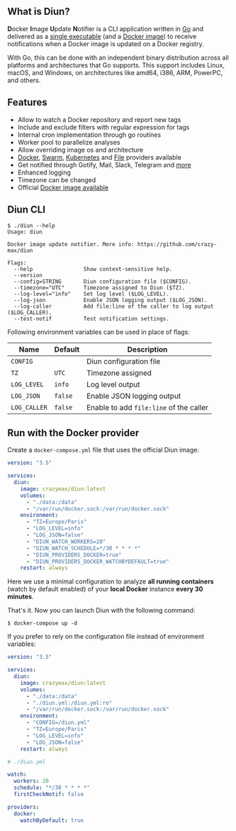 ## What is Diun?

**D**ocker **I**mage **U**pdate **N**otifier is a CLI application written in [Go](https://golang.org/) and delivered as a
[single executable](https://github.com/crazy-max/diun/releases/latest) (and a [Docker image](install/docker.md))
to receive notifications when a Docker image is updated on a Docker registry.

With Go, this can be done with an independent binary distribution across all platforms and architectures that Go supports.
This support includes Linux, macOS, and Windows, on architectures like amd64, i386, ARM, PowerPC, and others.

## Features

* Allow to watch a Docker repository and report new tags
* Include and exclude filters with regular expression for tags
* Internal cron implementation through go routines
* Worker pool to parallelize analyses
* Allow overriding image os and architecture
* [Docker](providers/docker.md), [Swarm](providers/swarm.md), [Kubernetes](providers/kubernetes.md)
and [File](providers/file.md) providers available
* Get notified through Gotify, Mail, Slack, Telegram and [more](config/index.md#reference)
* Enhanced logging
* Timezone can be changed
* Official [Docker image available](install/docker.md)

## Diun CLI

```
$ ./diun --help
Usage: diun

Docker image update notifier. More info: https://github.com/crazy-max/diun

Flags:
  --help                Show context-sensitive help.
  --version
  --config=STRING       Diun configuration file ($CONFIG).
  --timezone="UTC"      Timezone assigned to Diun ($TZ).
  --log-level="info"    Set log level ($LOG_LEVEL).
  --log-json            Enable JSON logging output ($LOG_JSON).
  --log-caller          Add file:line of the caller to log output ($LOG_CALLER).
  --test-notif          Test notification settings.
```

Following environment variables can be used in place of flags:

| Name               | Default       | Description   |
|--------------------|---------------|---------------|
| `CONFIG`           |               | Diun configuration file |
| `TZ`               | `UTC`         | Timezone assigned |
| `LOG_LEVEL`        | `info`        | Log level output |
| `LOG_JSON`         | `false`       | Enable JSON logging output |
| `LOG_CALLER`       | `false`       | Enable to add `file:line` of the caller |

## Run with the Docker provider

Create a `docker-compose.yml` file that uses the official Diun image:

```yaml
version: "3.5"

services:
  diun:
    image: crazymax/diun:latest
    volumes:
      - "./data:/data"
      - "/var/run/docker.sock:/var/run/docker.sock"
    environment:
      - "TZ=Europe/Paris"
      - "LOG_LEVEL=info"
      - "LOG_JSON=false"
      - "DIUN_WATCH_WORKERS=20"
      - "DIUN_WATCH_SCHEDULE=*/30 * * * *"
      - "DIUN_PROVIDERS_DOCKER=true"
      - "DIUN_PROVIDERS_DOCKER_WATCHBYDEFAULT=true"
    restart: always
```

Here we use a minimal configuration to analyze **all running containers** (watch by default enabled) of your **local Docker** instance **every 30 minutes**.

That's it. Now you can launch Diun with the following command:

```shell
$ docker-compose up -d
```

If you prefer to rely on the configuration file instead of environment variables:

```yaml
version: "3.5"

services:
  diun:
    image: crazymax/diun:latest
    volumes:
      - "./data:/data"
      - "./diun.yml:/diun.yml:ro"
      - "/var/run/docker.sock:/var/run/docker.sock"
    environment:
      - "CONFIG=/diun.yml"
      - "TZ=Europe/Paris"
      - "LOG_LEVEL=info"
      - "LOG_JSON=false"
    restart: always
```

```yaml
# ./diun.yml

watch:
  workers: 20
  schedule: "*/30 * * * *"
  firstCheckNotif: false

providers:
  docker:
    watchByDefault: true
```
